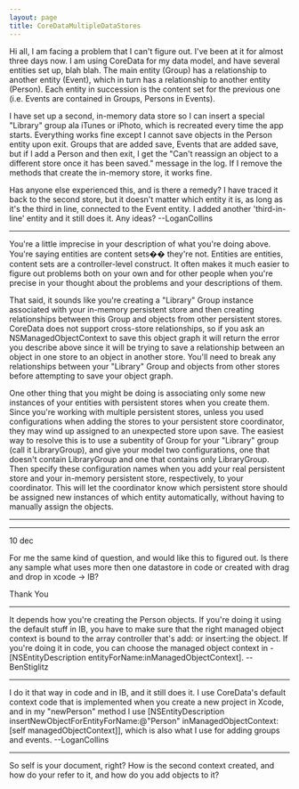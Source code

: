 ```yaml
---
layout: page
title: CoreDataMultipleDataStores
---
```


Hi all, I am facing a problem that I can't figure out. I've been at it for almost three days now. I am using CoreData for my data model, and have several entities set up, blah blah. The main entity (Group) has a relationship to another entity (Event), which in turn has a relationship to another entity (Person). Each entity in succession is the content set for the previous one (i.e. Events are contained in Groups, Persons in Events).

I have set up a second, in-memory data store so I can insert a special "Library" group ala iTunes or iPhoto, which is recreated every time the app starts. Everything works fine except I cannot save objects in the Person entity upon exit. Groups that are added save, Events that are added save, but if I add a Person and then exit, I get the "Can't reassign an object to a different store once it has been saved." message in the log. If I remove the methods that create the in-memory store, it works fine. 

Has anyone else experienced this, and is there a remedy? I have traced it back to the second store, but it doesn't matter which entity it is, as long as it's the third in line, connected to the Event entity. I added another 'third-in-line' entity and it still does it. Any ideas? --LoganCollins

----

You're a little imprecise in your description of what you're doing above.  You're saying entities are content sets�� they're not.  Entities are entities, content sets are a controller-level construct.  It often makes it much easier to figure out problems both on your own and for other people when you're precise in your thought about the problems and your descriptions of them.

That said, it sounds like you're creating a "Library" Group instance associated with your in-memory persistent store and then creating relationships between this Group and objects from other persistent stores.  CoreData does not support cross-store relationships, so if you ask an NSManagedObjectContext to save this object graph it will return the error you describe above since it will be trying to save a relationship between an object in one store to an object in another store.  You'll need to break any relationships between your "Library" Group and objects from other stores before attempting to save your object graph.

One other thing that you might be doing is associating only some new instances of your entities with persistent stores when you create them.  Since you're working with multiple persistent stores, unless you used configurations when adding the stores to your persistent store coordinator, they may wind up assigned to an unexpected store upon save.  The easiest way to resolve this is to use a subentity of Group for your "Library" group (call it LibraryGroup), and give your model two configurations, one that doesn't contain LibraryGroup and one that contains only LibraryGroup.  Then specify these configuration names when you add your real persistent store and your in-memory persistent store, respectively, to your coordinator.  This will let the coordinator know which persistent store should be assigned new instances of which entity automatically, without having to manually assign the objects.

----

----

10 dec

For me the same kind of question, and would like this to figured out. Is there any sample what uses more then one datastore in code or created with drag and drop in xcode -> IB?

Thank You

----

It depends how you're creating the Person objects. If you're doing it using the default stuff in IB, you have to make sure that the right managed object context is bound to the array controller that's add: or insert:ing the object. If you're doing it in code, you can choose the managed object context in     -[NSEntityDescription entityForName:inManagedObjectContext]. --BenStiglitz

----

I do it that way in code and in IB, and it still does it. I use CoreData's default context code that is implemented when you create a new project in Xcode, and in my "newPerson" method I use     [NSEntityDescription insertNewObjectForEntityForName:@"Person" inManagedObjectContext:[self managedObjectContext]], which is also what I use for adding groups and events. --LoganCollins

----
So     self is your document, right? How is the second context created, and how do your refer to it, and how do you add objects to it?

